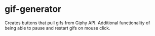 # gif-generator

Creates buttons that pull gifs from Giphy API. 
Additional functionality of being able to pause and restart gifs on mouse click.